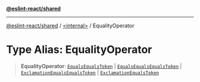 [**@eslint-react/shared**](../../README.md)

***

[@eslint-react/shared](../../README.md) / [\<internal\>](../README.md) / EqualityOperator

# Type Alias: EqualityOperator

> **EqualityOperator**: [`EqualsEqualsToken`](../enumerations/SyntaxKind.md#equalsequalstoken) \| [`EqualsEqualsEqualsToken`](../enumerations/SyntaxKind.md#equalsequalsequalstoken) \| [`ExclamationEqualsEqualsToken`](../enumerations/SyntaxKind.md#exclamationequalsequalstoken) \| [`ExclamationEqualsToken`](../enumerations/SyntaxKind.md#exclamationequalstoken)
